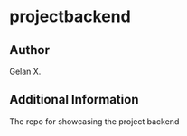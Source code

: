 # projectbackend

## Author

Gelan X.

## Additional Information
The repo for showcasing the project backend